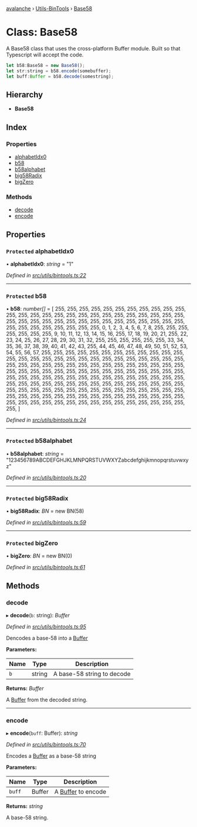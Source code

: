 [avalanche](../README.md) › [Utils-BinTools](../modules/utils_bintools.md) › [Base58](utils_bintools.base58.md)

# Class: Base58

A Base58 class that uses the cross-platform Buffer module. Built so that Typescript
will accept the code.

```js
let b58:Base58 = new Base58();
let str:string = b58.encode(somebuffer);
let buff:Buffer = b58.decode(somestring);
```

## Hierarchy

* **Base58**

## Index

### Properties

* [alphabetIdx0](utils_bintools.base58.md#protected-alphabetidx0)
* [b58](utils_bintools.base58.md#protected-b58)
* [b58alphabet](utils_bintools.base58.md#protected-b58alphabet)
* [big58Radix](utils_bintools.base58.md#protected-big58radix)
* [bigZero](utils_bintools.base58.md#protected-bigzero)

### Methods

* [decode](utils_bintools.base58.md#decode)
* [encode](utils_bintools.base58.md#encode)

## Properties

### `Protected` alphabetIdx0

• **alphabetIdx0**: *string* = "1"

*Defined in [src/utils/bintools.ts:22](https://github.com/ava-labs/avalanche.js/blob/eabcc2f/src/utils/bintools.ts#L22)*

___

### `Protected` b58

• **b58**: *number[]* = [
    255, 255, 255, 255, 255, 255, 255, 255,
    255, 255, 255, 255, 255, 255, 255, 255,
    255, 255, 255, 255, 255, 255, 255, 255,
    255, 255, 255, 255, 255, 255, 255, 255,
    255, 255, 255, 255, 255, 255, 255, 255,
    255, 255, 255, 255, 255, 255, 255, 255,
    255, 0, 1, 2, 3, 4, 5, 6,
    7, 8, 255, 255, 255, 255, 255, 255,
    255, 9, 10, 11, 12, 13, 14, 15,
    16, 255, 17, 18, 19, 20, 21, 255,
    22, 23, 24, 25, 26, 27, 28, 29,
    30, 31, 32, 255, 255, 255, 255, 255,
    255, 33, 34, 35, 36, 37, 38, 39,
    40, 41, 42, 43, 255, 44, 45, 46,
    47, 48, 49, 50, 51, 52, 53, 54,
    55, 56, 57, 255, 255, 255, 255, 255,
    255, 255, 255, 255, 255, 255, 255, 255,
    255, 255, 255, 255, 255, 255, 255, 255,
    255, 255, 255, 255, 255, 255, 255, 255,
    255, 255, 255, 255, 255, 255, 255, 255,
    255, 255, 255, 255, 255, 255, 255, 255,
    255, 255, 255, 255, 255, 255, 255, 255,
    255, 255, 255, 255, 255, 255, 255, 255,
    255, 255, 255, 255, 255, 255, 255, 255,
    255, 255, 255, 255, 255, 255, 255, 255,
    255, 255, 255, 255, 255, 255, 255, 255,
    255, 255, 255, 255, 255, 255, 255, 255,
    255, 255, 255, 255, 255, 255, 255, 255,
    255, 255, 255, 255, 255, 255, 255, 255,
    255, 255, 255, 255, 255, 255, 255, 255,
    255, 255, 255, 255, 255, 255, 255, 255,
    255, 255, 255, 255, 255, 255, 255, 255,
  ]

*Defined in [src/utils/bintools.ts:24](https://github.com/ava-labs/avalanche.js/blob/eabcc2f/src/utils/bintools.ts#L24)*

___

### `Protected` b58alphabet

• **b58alphabet**: *string* = "123456789ABCDEFGHJKLMNPQRSTUVWXYZabcdefghijkmnopqrstuvwxyz"

*Defined in [src/utils/bintools.ts:20](https://github.com/ava-labs/avalanche.js/blob/eabcc2f/src/utils/bintools.ts#L20)*

___

### `Protected` big58Radix

• **big58Radix**: *BN* = new BN(58)

*Defined in [src/utils/bintools.ts:59](https://github.com/ava-labs/avalanche.js/blob/eabcc2f/src/utils/bintools.ts#L59)*

___

### `Protected` bigZero

• **bigZero**: *BN* = new BN(0)

*Defined in [src/utils/bintools.ts:61](https://github.com/ava-labs/avalanche.js/blob/eabcc2f/src/utils/bintools.ts#L61)*

## Methods

###  decode

▸ **decode**(`b`: string): *Buffer*

*Defined in [src/utils/bintools.ts:95](https://github.com/ava-labs/avalanche.js/blob/eabcc2f/src/utils/bintools.ts#L95)*

Dencodes a base-58 into a [Buffer](https://github.com/feross/buffer)

**Parameters:**

Name | Type | Description |
------ | ------ | ------ |
`b` | string | A base-58 string to decode  |

**Returns:** *Buffer*

A [Buffer](https://github.com/feross/buffer) from the decoded string.

___

###  encode

▸ **encode**(`buff`: Buffer): *string*

*Defined in [src/utils/bintools.ts:70](https://github.com/ava-labs/avalanche.js/blob/eabcc2f/src/utils/bintools.ts#L70)*

Encodes a [Buffer](https://github.com/feross/buffer) as a base-58 string

**Parameters:**

Name | Type | Description |
------ | ------ | ------ |
`buff` | Buffer | A [Buffer](https://github.com/feross/buffer) to encode  |

**Returns:** *string*

A base-58 string.
